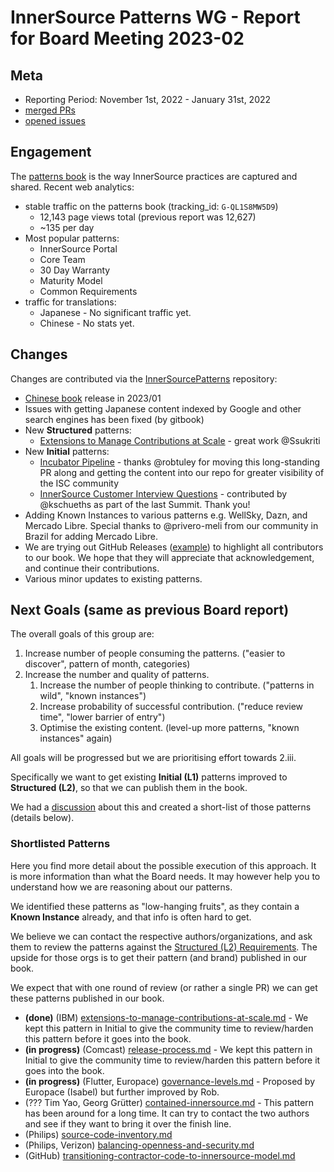 # InnerSource Patterns WG - Report for Board Meeting 2023-02

## Meta

* Reporting Period: November 1st, 2022 - January 31st, 2022
* [merged PRs](https://github.com/InnerSourceCommons/InnerSourcePatterns/pulls?q=is%3Apr+closed%3A2022-11-01..2023-01-31+is%3Amerged)
* [opened issues](https://github.com/InnerSourceCommons/InnerSourcePatterns/issues?q=is%3Aissue+created%3A2022-11-01..2023-01-31+is%3Aopen)

## Engagement

The [patterns book] is the way InnerSource practices are captured and shared. Recent web analytics:

* stable traffic on the patterns book (tracking_id: `G-QL1S8MW5D9`)
  * 12,143 page views total (previous report was 12,627)
  * ~135 per day
* Most popular patterns:
  * InnerSource Portal
  * Core Team
  * 30 Day Warranty
  * Maturity Model
  * Common Requirements
* traffic for translations:
    * Japanese - No significant traffic yet.
    * Chinese - No stats yet.

## Changes

Changes are contributed via the [InnerSourcePatterns] repository:

* [Chinese book](https://patterns.innersourcecommons.org/v/zh/) release in 2023/01 
* Issues with getting Japanese content indexed by Google and other search engines has been fixed (by gitbook)
* New **Structured** patterns:
    * [Extensions to Manage Contributions at Scale](https://patterns.innersourcecommons.org/p/extensions-for-sustainable-growth) - great work @Ssukriti
* New **Initial** patterns:
    * [Incubator Pipeline](https://github.com/InnerSourceCommons/InnerSourcePatterns/blob/main/patterns/1-initial/incubator-pipeline.md) - thanks @robtuley for moving this long-standing PR along and getting the content into our repo for greater visibility of the ISC community
    * [InnerSource Customer Interview Questions](https://github.com/InnerSourceCommons/InnerSourcePatterns/blob/main/patterns/1-initial/innersource-customer-interview-questions.md) - contributed by @kschueths as part of the last Summit. Thank you!
* Adding Known Instances to various patterns e.g. WellSky, Dazn, and Mercado Libre. Special thanks to @privero-meli from our community in Brazil for adding Mercado Libre.
* We are trying out GitHub Releases ([example](https://github.com/InnerSourceCommons/InnerSourcePatterns/releases/tag/v1.4)) to highlight all contributors to our book. We hope that they will appreciate that acknowledgement, and continue their contributions.
* Various minor updates to existing patterns.

## Next Goals (same as previous Board report)

The overall goals of this group are:

1. Increase number of people consuming the patterns. ("easier to discover", pattern of month, categories)
2. Increase the number and quality of patterns.
   1. Increase the number of people thinking to contribute. ("patterns in wild", "known instances")
   2. Increase probability of successful contribution. ("reduce review time", "lower barrier of entry")
   3. Optimise the existing content. (level-up more patterns, "known instances" again)

All goals will be progressed but we are prioritising effort towards 2.iii.

Specifically we want to get existing **Initial (L1)** patterns improved to **Structured (L2)**, so that we can publish them in the book.

We had a [discussion](https://github.com/InnerSourceCommons/InnerSourcePatterns/pull/486#discussion_r1029921121) about this and created a short-list of those patterns (details below).

### Shortlisted Patterns

Here you find more detail about the possible execution of this approach.
It is more information than what the Board needs. It may however help you to understand how we are reasoning about our patterns.

We identified these patterns as "low-hanging fruits", as they contain a **Known Instance** already, and that info is often hard to get.

We believe we can contact the respective authors/organizations, and ask them to review the patterns against the [Structured (L2) Requirements](https://github.com/InnerSourceCommons/InnerSourcePatterns/blob/main/meta/contributor-handbook.md#requirements-level-2---structured). The upside for those orgs is to get their pattern (and brand) published in our book.

We expect that with one round of review (or rather a single PR) we can get these patterns published in our book.

* **(done)** (IBM) [extensions-to-manage-contributions-at-scale.md](https://github.com/InnerSourceCommons/InnerSourcePatterns/blob/main/patterns/1-initial/extensions-to-manage-contributions-at-scale.md) - We kept this pattern in Initial to give the community time to review/harden this pattern before it goes into the book.
* **(in progress)** (Comcast) [release-process.md](https://github.com/InnerSourceCommons/InnerSourcePatterns/blob/main/patterns/1-initial/release-process.md) - We kept this pattern in Initial to give the community time to review/harden this pattern before it goes into the book.
* **(in progress)** (Flutter, Europace) [governance-levels.md](https://github.com/InnerSourceCommons/InnerSourcePatterns/blob/main/patterns/1-initial/governance-levels.md) - Proposed by Europace (Isabel) but further improved by Rob.
* (??? Tim Yao, Georg Grütter) [contained-innersource.md](https://github.com/InnerSourceCommons/InnerSourcePatterns/blob/main/patterns/1-initial/contained-innersource.md) - This pattern has been around for a long time. It can try to contact the two authors and see if they want to bring it over the finish line.
* (Philips) [source-code-inventory.md](https://github.com/InnerSourceCommons/InnerSourcePatterns/blob/main/patterns/1-initial/source-code-inventory.md)
* (Philips, Verizon) [balancing-openness-and-security.md](https://github.com/InnerSourceCommons/InnerSourcePatterns/blob/main/patterns/1-initial/balancing-openness-and-security.md)
* (GitHub) [transitioning-contractor-code-to-innersource-model.md](https://github.com/InnerSourceCommons/InnerSourcePatterns/blob/main/patterns/1-initial/transitioning-contractor-code-to-innersource-model.md)

[patterns book]: https://patterns.innersourcecommons.org/
[InnerSourcePatterns]: https://github.com/InnerSourceCommons/InnerSourcePatterns/
